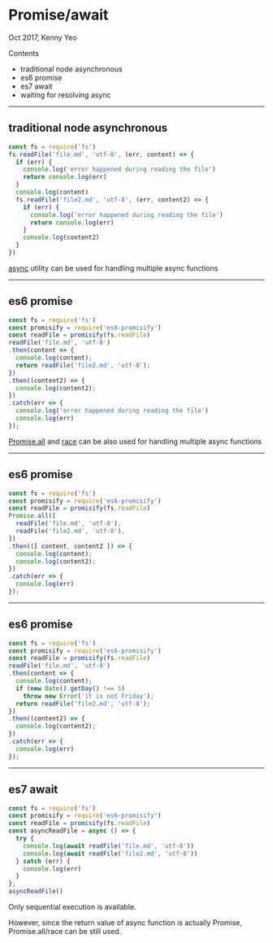 <!--
theme: gaia
paginate: true
html: true
style: |
  section pre code {
    font-size: 1rem;
  }
-->

# Promise/await

Oct 2017, Kenny Yeo 

Contents

- traditional node asynchronous
- es6 promise
- es7 await
- waiting for resolving async
            
---

## traditional node asynchronous

```js
const fs = require('fs')
fs.readFile('file.md', 'utf-8', (err, content) => {
  if (err) {
    console.log('error happened during reading the file')
    return console.log(err)
  }
  console.log(content)
  fs.readFile('file2.md', 'utf-8', (err, content2) => {
    if (err) {
      console.log('error happened during reading the file')
      return console.log(err)
    }
    console.log(content2)
  }
})
```

<a href="https://caolan.github.io/async/v3/docs.html#waterfall" target="_blank">async</a>
utility can be used for handling multiple async functions

---

## es6 promise

```js
const fs = require('fs')
const promisify = require('es6-promisify')
const readFile = promisify(fs.readFile)
readFile('file.md', 'utf-8')
.then(content => {
  console.log(content);
  return readFile('file2.md', 'utf-8');
})
.then((content2) => {
  console.log(content2);
})
.catch(err => {
  console.log('error happened during reading the file')
  console.log(err)
});
```

<a target="_"
href="https://developer.mozilla.org/en-US/docs/Web/JavaScript/Reference/Global_Objects/Promise/all">
Promise.all</a> and
<a target="_"
href="https://developer.mozilla.org/en-US/docs/Web/JavaScript/Reference/Global_Objects/Promise/race">
race</a> can be also used for handling multiple async functions

---

## es6 promise

```js
const fs = require('fs')
const promisify = require('es6-promisify')
const readFile = promisify(fs.readFile)
Promise.all([
  readFile('file.md', 'utf-8'),
  readFile('file2.md', 'utf-8'),
])
.then(([ content, content2 ]) => {
  console.log(content);
  console.log(content2);
})
.catch(err => {
  console.log(err)
});
```

---

## es6 promise

```js
const fs = require('fs')
const promisify = require('es6-promisify')
const readFile = promisify(fs.readFile)
readFile('file.md', 'utf-8')
.then(content => {
  console.log(content);
  if (new Date().getDay() !== 5)
    throw new Error('it is not Friday');
  return readFile('file2.md', 'utf-8');
})
.then((content2) => {
  console.log(content2);
})
.catch(err => {
  console.log(err)
});
```

---

## es7 await

```js
const fs = require('fs')
const promisify = require('es6-promisify')
const readFile = promisify(fs.readFile)
const asyncReadFile = async () => {
  try {
    console.log(await readFile('file.md', 'utf-8'))
    console.log(await readFile('file2.md', 'utf-8'))
  } catch (err) {
    console.log(err)
  }
};
asyncReadFile()
```

Only sequential execution is available.

However, since the return value of async function is actually Promise,
Promise.all/race can be still used.
